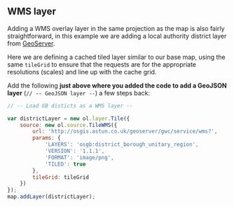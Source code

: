 ## WMS layer

Adding a WMS overlay layer in the same projection as the map is also fairly straightforward, in this example we are adding a local authority district layer from [GeoServer](http://geoserver.org/).

Here we are defining a cached tiled layer similar to our base map, using the same `tileGrid` to ensure that the requests are for the appropriate resolutions (scales) and line up with the cache grid.

Add the following **just above where you added the code to add a GeoJSON layer** (`// -- GeoJSON layer --`) a few steps back:

```javascript
// -- Load GB disticts as a WMS layer --

var districtLayer = new ol.layer.Tile({
    source: new ol.source.TileWMS({
        url: 'http://osgis.astun.co.uk/geoserver/gwc/service/wms?',
        params: {
            'LAYERS': 'osgb:district_borough_unitary_region',
            'VERSION': '1.1.1',
            'FORMAT': 'image/png',
            'TILED': true
        },
        tileGrid: tileGrid
    })
});
map.addLayer(districtLayer);
```
